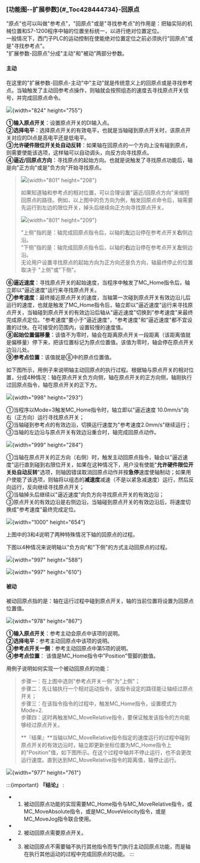 ### [功能图\--扩展参数]{#_Toc428444734}-回原点

"原点"也可以叫做"参考点"，"回原点"或是"寻找参考点"的作用是：把轴实际的机械位置和S7-1200程序中轴的位置坐标统一，以进行绝对位置定位。\
一般情况下，西门子PLC的运动控制在使能绝对位置定位之前必须执行"回原点"或是"寻找参考点"。\
"扩展参数-回原点"分成"主动"和"被动"两部分参数。

#### 主动

在这里的"扩展参数-回原点-主动"中"主动"就是传统意义上的回原点或是寻找参考点。当轴触发了主动回参考点操作，则轴就会按照组态的速度去寻找原点开关信号，并完成回原点命令。

![](images/6-1.jpg){width="824" height="755"}

**①输入原点开关**：设置原点开关的DI输入点。\
**②选择电平**：选择原点开关的有效电平，也就是当轴碰到原点开关时，该原点开关对应的DI点是高电平还是低电平。\
**③允许硬件限位开关处自动反转**：如果轴在回原点的一个方向上没有碰到原点，则需要使能该选项，这样轴可以自动调头，向反方向寻找原点。\
**④逼近/回原点方向**：寻找原点的起始方向。也就是说触发了寻找原点功能后，轴是向"正方向"或是"负方向"开始寻找原点。

> ![](images/6-2.jpg){width="801" height="208"}
>
> 如果知道轴和参考点的相对位置，可以合理设置"逼近/回原点方向"来缩短回原点的路径。例如，以上图中的负方向为例，触发回原点命令后，轴需要先运行到左边的限位开关，掉头后继续向正方向寻找原点开关。
>
> ![](images/6-3.jpg){width="801" height="209"}
>
> "上侧"指的是：轴完成回原点指令后，以轴的**左**边沿停在参考点开关**右**侧边沿。\
> "下侧"指的是：轴完成回原点指令后，以轴的**右**边沿停在参考点开关**左**侧边沿。\
> 无论用户设置寻找原点的起始方向为正方向还是负方向，轴最终停止的位置取决于
> "上侧"或"下侧"。

**⑥逼近速度**：寻找原点开关的起始速度，当程序中触发了MC_Home指令后，轴立即以"逼近速度"运行来寻找原点开关。\
**⑦参考速度**：最终接近原点开关的速度，当轴第一次碰到原点开关有效边沿儿后运行的速度，也就是触发了MC_Home指令后，轴立即以"逼近速度"运行来寻找原点开关，当轴碰到原点开关的有效边沿后轴从"逼近速度"切换到"参考速度"来最终完成原点定位。"参考速度"要小于"逼近速度"，"参考速度"和"逼近速度"都不宜设置的过快。在可接受的范围内，设置较慢的速度值。\
**⑧起始位置偏移量**：该值不为零时，轴会在距离原点开关一段距离（该距离值就是偏移量）停下来，把该位置标记为原点位置值。该值为零时，轴会停在原点开关边沿儿处。\
**⑨参考点位置**：该值就是⑧中的原点位置值。



如下图所示，用例子来说明轴主动回原点的执行过程。根据轴与原点开关的相对位置，分成4种情况：轴在原点开关负方向侧，轴在原点开关的正方向侧，轴刚执行过回原点指令，轴在原点开关的正下方。

![](images/6-4.jpg){width="998" height="293"}

①当程序以Mode=3触发MC_Home指令时，轴立即以"逼近速度
10.0mm/s"向右（正方向）运行寻找原点开关；\
②当轴碰到参考点的有效边沿，切换运行速度为"参考速度2.0mm/s"继续运行；\
③当轴的左边沿与原点开关有效边沿重合时，轴完成回原点动作。

![](images/6-5.jpg){width="999" height="284"}

①当轴在原点开关的正方向（右侧）时，触发主动回原点指令，轴会以"逼近速度"运行直到碰到右限位开关，如果在这种情况下，用户没有使能"**允许硬件限位开关处自动反转**"选项，则轴因错误取消回原点动作并按**急停**速度使轴制动；如果用户使能了该选项，则轴将以组态的**减速度**减速（不是以紧急减速度）运行，然后反向运行，反向继续寻找原点开关；\
②当轴掉头后继续以"逼近速度"向负方向寻找原点开关的有效边沿；\
③原点开关的有效边沿是右侧边沿，当轴碰到原点开关的有效边沿后，将速度切换成"参考速度"最终完成定位。

![](images/6-6.jpg){width="1000" height="654"}

上图中的3和4说明了两种特殊情况下轴的回原点的过程。

下图以4种情况来说明轴以"负方向"和"下侧"的方式主动回原点的过程。

![](images/6-7.jpg){width="997" height="588"}

![](images/6-8.jpg){width="997" height="610"}

#### 被动

被动回原点指的是：轴在运行过程中碰到原点开关，轴的当前位置将设置为回原点位置值。

![](images/6-9.jpg){width="978" height="867"}

**①输入原点开关**：参考主动会原点中该项的说明。\
**②选择电平**：参考主动回原点中该项的说明。\
**③参考点开关一侧**：参考主动回原点中第5项的说明。\
**④参考点位置**： 该值是MC_Home指令中"Position"管脚的数值。

用例子说明如何实现一个被动回原点的功能：

> 步骤一：在上图中选则"参考点开关一侧"为"上侧"；\
> 步骤二：先让轴执行一个相对运动指令，该指令设定的路径能让轴经过原点开关；\
> 步骤三：在该指令指令的过程中，触发MC_Home指令，设置模式为Mode=2.\
> 步骤四：这时再触发MC_MoveRelative指令，要保证触发该指令的方向能够经过原点开关。
>
> **『结果』**当轴以MC_MoveRelative指令指定的速度运行的过程中碰到原点开关的有效边沿时，轴立即更新坐标位置为MC_Home指令上的"Position"值，如下图所示。在这个过程中轴并不停止运行，也不会更改运行速度。直到达到MC_MoveRelative指令的距离值，轴停止运行。

![](images/6-10.jpg){width="977" height="761"}

:::{important} **『结论』** :
- 1. 被动回原点功能的实现需要MC_Home指令与MC_MoveRelative指令，或MC_MoveAbsolute指令，或是MC_MoveVelocity指令，或是MC_MoveJog指令联合使用。
- 2. 被动回原点需要原点开关。
- 3. 被动回原点不需要轴不执行其他指令而专门执行主动回原点功能，而是轴在执行其他运动的过程中完成回原点的功能。
:::